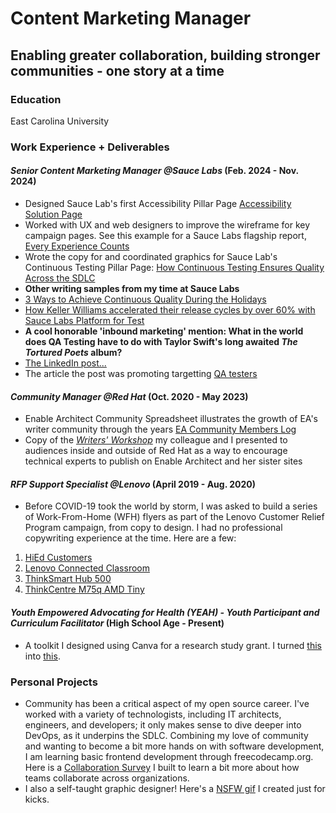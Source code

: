 # Content Marketing Manager
## Enabling greater collaboration, building stronger communities - one story at a time

### Education
East Carolina University

### Work Experience + Deliverables
#### *Senior Content Marketing Manager @Sauce Labs* (Feb. 2024 - Nov. 2024)
- Designed Sauce Lab's first Accessibility Pillar Page [Accessibility Solution Page](https://saucelabs.com/products/accessibility-testing)
- Worked with UX and web designers to improve the wireframe for key campaign pages. See this example for a Sauce Labs flagship report, [Every Experience Counts](https://saucelabs.com/resources/report/every-experience-counts)
- Wrote the copy for and coordinated graphics for Sauce Lab's Continuous Testing Pillar Page: [How Continuous Testing Ensures Quality Across the SDLC](https://saucelabs.com/resources/blog/continuous-testing)
- **Other writing samples from my time at Sauce Labs**
- [3 Ways to Achieve Continuous Quality During the Holidays](https://saucelabs.com/resources/blog/holiday-prep-continuous-quality)
- [How Keller Williams accelerated their release cycles by over 60% with Sauce Labs Platform for Test](https://saucelabs.com/resources/case-studies/how-keller-williams-accelerated-their-release-cycles-with-sauce-labs)
- **A cool honorable 'inbound marketing' mention: What in the world does QA Testing have to do with Taylor Swift's long awaited *The Tortured Poets* album?**
- [The LinkedIn post...](https://www.linkedin.com/posts/sauce-labs_in-case-you-didnt-know-this-already-from-activity-7187157104745435136-WF0H?utm_source=share&utm_medium=member_desktop&rcm=ACoAAB-eGpIB6csi9Ujb31a8GN4LsvYp5rjc6Z0)
- The article the post was promoting targetting [QA testers](https://saucelabs.com/resources/blog/all-the-9s-taylor-swift)
  
#### *Community Manager @Red Hat* (Oct. 2020 - May 2023)
- Enable Architect Community Spreadsheet illustrates the growth of EA's writer community through the years [EA Community Members Log](https://docs.google.com/spreadsheets/d/1SNChqok5HvAJPWCVUY-MeI8DNBg9af6Y/edit?gid=1905444703#gid=1905444703)
- Copy of the [*Writers' Workshop*](https://acrobat.adobe.com/id/urn:aaid:sc:US:1e0e264e-7cec-4771-97dd-3fe3f09cf4f9) my colleague and I presented to audiences inside and outside of Red Hat as a way to encourage technical experts to publish on Enable Architect and her sister sites

#### *RFP Support Specialist @Lenovo* (April 2019 - Aug. 2020)
- Before COVID-19 took the world by storm, I was asked to build a series of Work-From-Home (WFH) flyers as part of the Lenovo Customer Relief Program campaign, from copy to design. I had no professional copywriting experience at the time. Here are a few:
1. [HiEd Customers](https://docs.google.com/document/d/1E3zT3tEdMYvSbSJXJzq0fuJfk9NV79l4/edit)
2. [Lenovo Connected Classroom](https://acrobat.adobe.com/id/urn:aaid:sc:US:16268ad3-e25b-4869-87d7-9461ff1c906a)
3. [ThinkSmart Hub 500](https://acrobat.adobe.com/id/urn:aaid:sc:US:a3c6aa62-67ff-4435-9b2e-1ecbf235111a)
4. [ThinkCentre M75q AMD Tiny](https://acrobat.adobe.com/id/urn:aaid:sc:US:c2d9bb53-3151-4720-98ff-a816591f2fbd)

#### *Youth Empowered Advocating for Health (YEAH) - Youth Participant and Curriculum Facilitator* (High School Age - Present) 
- A toolkit I designed using Canva for a research study grant. I turned [this](https://acrobat.adobe.com/id/urn:aaid:sc:us:888250d2-4024-41e7-aa80-03f1f6ee30f8) into [this](https://acrobat.adobe.com/id/urn:aaid:sc:us:d3257587-cb7e-4356-9917-0bb7df37ccbd).

### Personal Projects
- Community has been a critical aspect of my open source career. I've worked with a variety of technologists, including IT architects, engineers, and developers; it only makes sense to dive deeper into DevOps, as it underpins the SDLC. Combining my love of community and wanting to become a bit more hands on with software development, I am learning basic frontend development through freecodecamp.org. Here is a [Collaboration Survey](https://github.com/EmJayFreewoman/collaborationsurvey) I built to learn a bit more about how teams collaborate across organizations.
- I also a self-taught graphic designer! Here's a [NSFW gif](https://drive.google.com/file/d/1yrKJHeVIO1QGC3ozxRXFcqGYHregEkC0/view?usp=sharing) I created just for kicks. 
